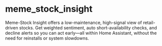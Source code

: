 # meme_stock_insight
Meme-Stock Insight offers a low-maintenance, high-signal view of retail-driven stocks. Get weighted sentiment, auto short-availability checks, and decline alerts so you can act early—all within Home Assistant, without the need for reinstalls or system slowdowns.
